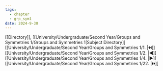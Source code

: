 ```yaml
---
tags:
  - chapter
  - grp_sym1
date: 2024-9-30
---
```

[[Directory]], [[University/Undergraduate/Second Year/Groups and Symmetries 1/Groups and Symmetries 1|Subject Directory]]
[[University/Undergraduate/Second Year/Groups and Symmetries 1/1. |🞀🞀]] [[University/Undergraduate/Second Year/Groups and Symmetries 1/2. |◀]] [[University/Undergraduate/Second Year/Groups and Symmetries 1/4. |▶]] [[University/Undergraduate/Second Year/Groups and Symmetries 1/22. |🞂🞂]]
# 
## 
### 